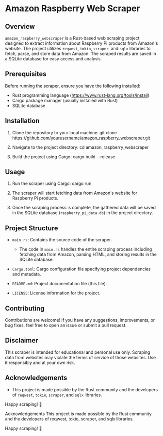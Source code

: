 # Amazon Raspberry Web Scraper

## Overview
`amazon_raspberry_webscraper` is a Rust-based web scraping project designed to extract information about Raspberry Pi products from Amazon's website. The project utilizes `reqwest`, `tokio`, `scraper`, and `sqlx` libraries to fetch, parse, and store data from Amazon. The scraped results are saved in a SQLite database for easy access and analysis.

## Prerequisites
Before running the scraper, ensure you have the following installed:
- Rust programming language (https://www.rust-lang.org/tools/install)
- Cargo package manager (usually installed with Rust)
- SQLite database

## Installation
1. Clone the repository to your local machine:
   git clone https://github.com/yourusername/amazon_raspberry_webscraper.git
   
3. Navigate to the project directory:
   cd amazon_raspberry_webscraper
  
4. Build the project using Cargo:
   cargo build --release


## Usage
1. Run the scraper using Cargo:
   cargo run
   
2. The scraper will start fetching data from Amazon's website for Raspberry Pi products.
3. Once the scraping process is complete, the gathered data will be saved in the SQLite database (`raspberry_pi_data.db`) in the project directory.

## Project Structure
- `main.rs`: Contains the source code of the scraper.
  - The code in `main.rs` handles the entire scraping process including fetching data from Amazon, parsing HTML, and storing results in the SQLite database.

- `Cargo.toml`: Cargo configuration file specifying project dependencies and metadata.
- `README.md`: Project documentation file (this file).
- `LICENSE`: License information for the project.

## Contributing
Contributions are welcome! If you have any suggestions, improvements, or bug fixes, feel free to open an issue or submit a pull request.

## Disclaimer
This scraper is intended for educational and personal use only. Scraping data from websites may violate the terms of service of those websites. Use it responsibly and at your own risk.

## Acknowledgements
- This project is made possible by the Rust community and the developers of `reqwest`, `tokio`, `scraper`, and `sqlx` libraries.


Happy scraping! 🚀

Acknowledgements
This project is made possible by the Rust community and the developers of reqwest, tokio, scraper, and sqlx libraries.

Happy scraping! 🚀
